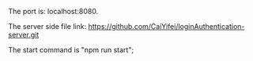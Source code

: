 The port is: localhost:8080. 

The server side file link: https://github.com/CaiYifei/loginAuthentication-server.git

The start command is "npm run start";
